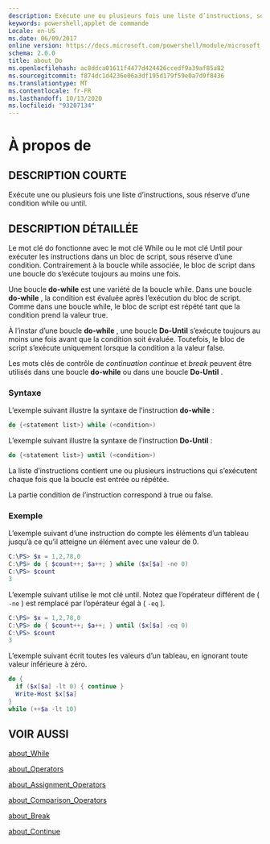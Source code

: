 ```yaml
---
description: Exécute une ou plusieurs fois une liste d’instructions, sous réserve d’une condition while ou until.
keywords: powershell,applet de commande
Locale: en-US
ms.date: 06/09/2017
online version: https://docs.microsoft.com/powershell/module/microsoft.powershell.core/about/about_do?view=powershell-6&WT.mc_id=ps-gethelp
schema: 2.0.0
title: about_Do
ms.openlocfilehash: ac8ddca01611f4477d424426ccedf9a39af85a82
ms.sourcegitcommit: f874dc1d4236e06a3df195d179f59e0a7d9f8436
ms.translationtype: MT
ms.contentlocale: fr-FR
ms.lasthandoff: 10/13/2020
ms.locfileid: "93207134"
---
```

# <a name="about-do"></a>À propos de

## <a name="short-description"></a>DESCRIPTION COURTE
Exécute une ou plusieurs fois une liste d’instructions, sous réserve d’une condition while ou until.

## <a name="long-description"></a>DESCRIPTION DÉTAILLÉE

Le mot clé do fonctionne avec le mot clé While ou le mot clé Until pour exécuter les instructions dans un bloc de script, sous réserve d’une condition. Contrairement à la boucle while associée, le bloc de script dans une boucle do s’exécute toujours au moins une fois.

Une boucle **do-while** est une variété de la boucle while. Dans une boucle **do-while** , la condition est évaluée après l’exécution du bloc de script. Comme dans une boucle while, le bloc de script est répété tant que la condition prend la valeur true.

À l’instar d’une boucle **do-while** , une boucle **Do-Until** s’exécute toujours au moins une fois avant que la condition soit évaluée. Toutefois, le bloc de script s’exécute uniquement lorsque la condition a la valeur false.

Les mots clés de contrôle de *continuation continue* et *break* peuvent être utilisés dans une boucle **do-while** ou dans une boucle **Do-Until** .

### <a name="syntax"></a>Syntaxe

L’exemple suivant illustre la syntaxe de l’instruction **do-while** :

```powershell
do {<statement list>} while (<condition>)
```

L’exemple suivant illustre la syntaxe de l’instruction **Do-Until** :

```powershell
do {<statement list>} until (<condition>)
```

La liste d’instructions contient une ou plusieurs instructions qui s’exécutent chaque fois que la boucle est entrée ou répétée.

La partie condition de l’instruction correspond à true ou false.

### <a name="example"></a>Exemple

L’exemple suivant d’une instruction do compte les éléments d’un tableau jusqu’à ce qu’il atteigne un élément avec une valeur de 0.

```powershell
C:\PS> $x = 1,2,78,0
C:\PS> do { $count++; $a++; } while ($x[$a] -ne 0)
C:\PS> $count
3
```

L’exemple suivant utilise le mot clé until. Notez que l’opérateur différent de ( `-ne` ) est remplacé par l’opérateur égal à ( `-eq` ).

```powershell
C:\PS> $x = 1,2,78,0
C:\PS> do { $count++; $a++; } until ($x[$a] -eq 0)
C:\PS> $count
3
```

L’exemple suivant écrit toutes les valeurs d’un tableau, en ignorant toute valeur inférieure à zéro.

```powershell
do {
  if ($x[$a] -lt 0) { continue }
  Write-Host $x[$a]
}
while (++$a -lt 10)
```

## <a name="see-also"></a>VOIR AUSSI

[about_While](about_While.md)

[about_Operators](about_Operators.md)

[about_Assignment_Operators](about_Assignment_Operators.md)

[about_Comparison_Operators](about_Comparison_Operators.md)

[about_Break](about_Break.md)

[about_Continue](about_Continue.md)
